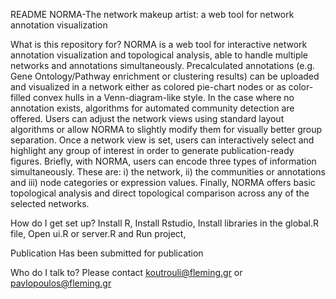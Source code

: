 README
NORMA-The network makeup artist: a web tool for network annotation visualization

What is this repository for?
NORMA is a web tool for interactive network annotation visualization and topological analysis, able to handle multiple networks and annotations simultaneously. Precalculated annotations (e.g. Gene Ontology/Pathway enrichment or clustering results) can be uploaded and visualized in a network either as colored pie-chart nodes or as color-filled convex hulls in a Venn-diagram-like style. In the case where no annotation exists, algorithms for automated community detection are offered. Users can adjust the network views using standard layout algorithms or allow NORMA to slightly modify them for visually better group separation. Once a network view is set, users can interactively select and highlight any group of interest in order to generate publication-ready figures. Briefly, with NORMA, users can encode three types of information simultaneously. These are: i) the network, ii) the communities or annotations and iii) node categories or expression values. Finally, NORMA offers basic topological analysis and direct topological comparison across any of the selected networks.

How do I get set up?
Install R,
Install Rstudio,
Install libraries in the global.R file,
Open ui.R or server.R and Run project,

Publication
Has been submitted for publication

Who do I talk to?
Please contact koutrouli@fleming.gr or pavlopoulos@fleming.gr